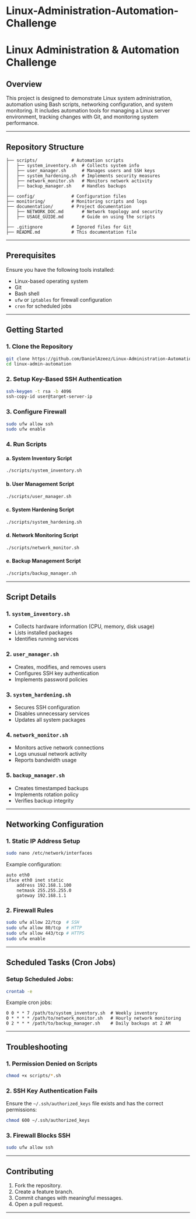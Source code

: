 # Linux-Administration-Automation-Challenge


# Linux Administration & Automation Challenge

## Overview
This project is designed to demonstrate Linux system administration, automation using Bash scripts, networking configuration, and system monitoring. It includes automation tools for managing a Linux server environment, tracking changes with Git, and monitoring system performance.

---

## Repository Structure
```
├── scripts/             # Automation scripts
│   ├── system_inventory.sh  # Collects system info
│   ├── user_manager.sh      # Manages users and SSH keys
│   ├── system_hardening.sh  # Implements security measures
│   ├── network_monitor.sh   # Monitors network activity
│   ├── backup_manager.sh    # Handles backups
│
├── config/              # Configuration files
├── monitoring/          # Monitoring scripts and logs
├── documentation/       # Project documentation
│   ├── NETWORK_DOC.md       # Network topology and security
│   ├── USAGE_GUIDE.md       # Guide on using the scripts
│
├── .gitignore           # Ignored files for Git
├── README.md            # This documentation file
```

---

## Prerequisites
Ensure you have the following tools installed:
- Linux-based operating system
- Git
- Bash shell
- `ufw` or `iptables` for firewall configuration
- `cron` for scheduled jobs

---

## Getting Started
### 1. Clone the Repository
```bash
git clone https://github.com/DanielAzeez/Linux-Administration-Automation-Challenge.git
cd linux-admin-automation
```
### 2. Setup Key-Based SSH Authentication
```bash
ssh-keygen -t rsa -b 4096
ssh-copy-id user@target-server-ip
```
### 3. Configure Firewall
```bash
sudo ufw allow ssh
sudo ufw enable
```
### 4. Run Scripts
#### a. System Inventory Script
```bash
./scripts/system_inventory.sh
```
#### b. User Management Script
```bash
./scripts/user_manager.sh
```
#### c. System Hardening Script
```bash
./scripts/system_hardening.sh
```
#### d. Network Monitoring Script
```bash
./scripts/network_monitor.sh
```
#### e. Backup Management Script
```bash
./scripts/backup_manager.sh
```

---

## Script Details
### 1. `system_inventory.sh`
- Collects hardware information (CPU, memory, disk usage)
- Lists installed packages
- Identifies running services

### 2. `user_manager.sh`
- Creates, modifies, and removes users
- Configures SSH key authentication
- Implements password policies

### 3. `system_hardening.sh`
- Secures SSH configuration
- Disables unnecessary services
- Updates all system packages

### 4. `network_monitor.sh`
- Monitors active network connections
- Logs unusual network activity
- Reports bandwidth usage

### 5. `backup_manager.sh`
- Creates timestamped backups
- Implements rotation policy
- Verifies backup integrity

---

## Networking Configuration
### 1. Static IP Address Setup
```bash
sudo nano /etc/network/interfaces
```
Example configuration:
```
auto eth0
iface eth0 inet static
    address 192.168.1.100
    netmask 255.255.255.0
    gateway 192.168.1.1
```

### 2. Firewall Rules
```bash
sudo ufw allow 22/tcp  # SSH
sudo ufw allow 80/tcp  # HTTP
sudo ufw allow 443/tcp # HTTPS
sudo ufw enable
```

---

## Scheduled Tasks (Cron Jobs)
### Setup Scheduled Jobs:
```bash
crontab -e
```
Example cron jobs:
```
0 0 * * 7 /path/to/system_inventory.sh  # Weekly inventory
0 * * * * /path/to/network_monitor.sh   # Hourly network monitoring
0 2 * * * /path/to/backup_manager.sh    # Daily backups at 2 AM
```

---

## Troubleshooting
### 1. Permission Denied on Scripts
```bash
chmod +x scripts/*.sh
```
### 2. SSH Key Authentication Fails
Ensure the `~/.ssh/authorized_keys` file exists and has the correct permissions:
```bash
chmod 600 ~/.ssh/authorized_keys
```
### 3. Firewall Blocks SSH
```bash
sudo ufw allow ssh
```

---

## Contributing
1. Fork the repository.
2. Create a feature branch.
3. Commit changes with meaningful messages.
4. Open a pull request.

---
